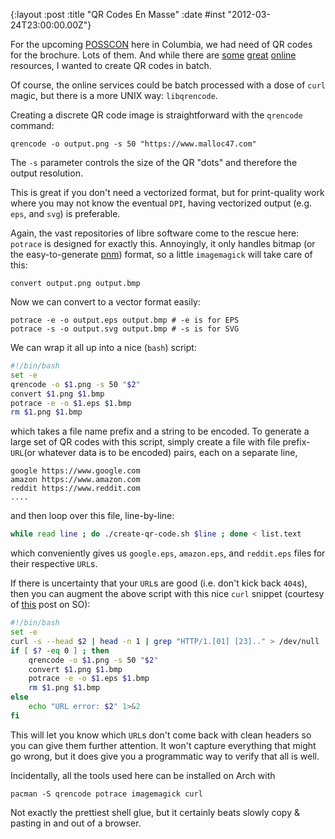 {:layout :post
 :title "QR Codes En Masse"
 :date #inst "2012-03-24T23:00:00.00Z"}

For the upcoming [POSSCON][1] here in Columbia, we had need of QR
codes for the brochure.  Lots of them.  And while there are
[some](https://qrcode.kaywa.com/)
[great](https://goqr.me/)
[online](https://www.patrick-wied.at/static/qrgen/)
resources,
I wanted to create QR codes in batch.

Of course, the online services could be batch processed with a dose
of `curl` magic, but there is a more UNIX way: `libqrencode`.

Creating a discrete QR code image is straightforward with the
`qrencode` command:

    qrencode -o output.png -s 50 "https://www.malloc47.com"

The `-s` parameter controls the size of the QR "dots" and therefore
the output resolution.

This is great if you don't need a vectorized format, but for
print-quality work where you may not know the eventual `DPI`, having
vectorized output (e.g. `eps`, and `svg`) is preferable.

Again, the vast repositories of libre software come to the rescue
here: `potrace` is designed for exactly this.  Annoyingly, it only
handles bitmap (or the easy-to-generate [pnm][2]) format, so a little
`imagemagick` will take care of this:

    convert output.png output.bmp

Now we can convert to a vector format easily:

    potrace -e -o output.eps output.bmp # -e is for EPS
    potrace -s -o output.svg output.bmp # -s is for SVG

We can wrap it all up into a nice (`bash`) script:

```bash
#!/bin/bash
set -e
qrencode -o $1.png -s 50 "$2"
convert $1.png $1.bmp
potrace -e -o $1.eps $1.bmp
rm $1.png $1.bmp
```

which takes a file name prefix and a string to be encoded. To generate
a large set of QR codes with this script, simply create a file with
file prefix-`URL`(or whatever data is to be encoded) pairs, each on a
separate line,

    google https://www.google.com
	amazon https://www.amazon.com
	reddit https://www.reddit.com
	....

and then loop over this file, line-by-line:

```bash
while read line ; do ./create-qr-code.sh $line ; done < list.text
```

which conveniently gives us `google.eps`, `amazon.eps`, and
`reddit.eps` files for their respective `URL`s.

If there is uncertainty that your `URL`s are good (i.e. don't kick back
`404`s), then you can augment the above script with this nice `curl`
snippet (courtesy of [this][3] post on SO):

```bash
#!/bin/bash
set -e
curl -s --head $2 | head -n 1 | grep "HTTP/1.[01] [23].." > /dev/null
if [ $? -eq 0 ] ; then
    qrencode -o $1.png -s 50 "$2"
    convert $1.png $1.bmp
    potrace -e -o $1.eps $1.bmp
    rm $1.png $1.bmp
else
    echo "URL error: $2" 1>&2
fi
```

This will let you know which `URL`s don't come back with clean headers
so you can give them further attention.  It won't capture everything
that might go wrong, but it does give you a programmatic way to verify
that all is well.

Incidentally, all the tools used here can be installed on Arch with

    pacman -S qrencode potrace imagemagick curl

Not exactly the prettiest shell glue, but it certainly beats slowly
copy &amp; pasting in and out of a browser.

[1]: https://www.posscon.org/
[2]: https://en.wikipedia.org/wiki/Netpbm_format
[3]: https://stackoverflow.com/questions/2924422/how-do-i-determine-if-a-web-page-exists-with-shell-scripting
